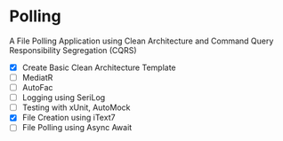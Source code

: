 # Polling
A File Polling Application using Clean Architecture and Command Query Responsibility Segregation (CQRS)

- [x]    Create Basic Clean Architecture Template
- [ ]    MediatR
- [ ]    AutoFac
- [ ]    Logging using SeriLog
- [ ]    Testing with xUnit, AutoMock
- [x]    File Creation using iText7
- [ ]    File Polling using Async Await
